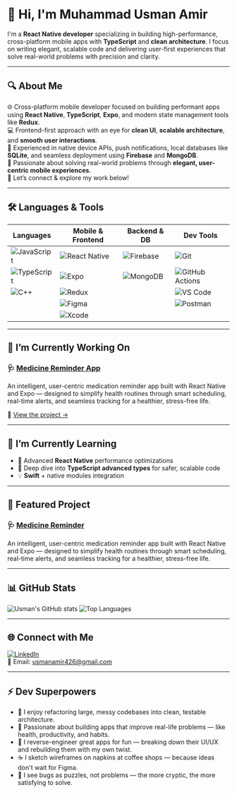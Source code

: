 # 👋 Hi, I'm Muhammad Usman Amir

I'm a **React Native developer** specializing in building high-performance, cross-platform mobile apps with **TypeScript** and **clean architecture**. I focus on writing elegant, scalable code and delivering user-first experiences that solve real-world problems with precision and clarity.

---

## 🔍 About Me

🌐 Cross-platform mobile developer focused on building performant apps using **React Native**, **TypeScript**, **Expo**, and modern state management tools like **Redux**.  
💻 Frontend-first approach with an eye for **clean UI**, **scalable architecture**, and **smooth user interactions**.  
📱 Experienced in native device APIs, push notifications, local databases like **SQLite**, and seamless deployment using **Firebase** and **MongoDB**.  
🚀 Passionate about solving real-world problems through **elegant, user-centric mobile experiences**.  
🔗 Let’s connect & explore my work below!

---

## 🛠 Languages & Tools


| Languages | Mobile & Frontend | Backend & DB | Dev Tools |
|----------|------------------|--------------|-----------|
| ![JavaScript](https://img.shields.io/badge/JavaScript-F7DF1E?style=for-the-badge&logo=javascript&logoColor=black) | ![React Native](https://img.shields.io/badge/React_Native-20232A?style=for-the-badge&logo=react&logoColor=61DAFB) | ![Firebase](https://img.shields.io/badge/Firebase-FFCA28?style=for-the-badge&logo=firebase&logoColor=black) | ![Git](https://img.shields.io/badge/Git-F05032?style=for-the-badge&logo=git&logoColor=white) |
| ![TypeScript](https://img.shields.io/badge/TypeScript-3178C6?style=for-the-badge&logo=typescript&logoColor=white) | ![Expo](https://img.shields.io/badge/Expo-000020?style=for-the-badge&logo=expo&logoColor=white) | ![MongoDB](https://img.shields.io/badge/MongoDB-47A248?style=for-the-badge&logo=mongodb&logoColor=white) | ![GitHub Actions](https://img.shields.io/badge/GitHub_Actions-2088FF?style=for-the-badge&logo=githubactions&logoColor=white) |
| ![C++](https://img.shields.io/badge/C++-00599C?style=for-the-badge&logo=c%2B%2B&logoColor=white) | ![Redux](https://img.shields.io/badge/Redux-764ABC?style=for-the-badge&logo=redux&logoColor=white) |  | ![VS Code](https://img.shields.io/badge/VS_Code-007ACC?style=for-the-badge&logo=visualstudiocode&logoColor=white) |
|  | ![Figma](https://img.shields.io/badge/Figma-F24E1E?style=for-the-badge&logo=figma&logoColor=white) |  | ![Postman](https://img.shields.io/badge/Postman-FF6C37?style=for-the-badge&logo=postman&logoColor=white) |
|  | ![Xcode](https://img.shields.io/badge/Xcode-1575F9?style=for-the-badge&logo=xcode&logoColor=white) |  |  |

---

## 🔭 I’m Currently Working On

### 🩺 [Medicine Reminder App](https://github.com/usman-amir8/Medicine-Reminder)
An intelligent, user-centric medication reminder app built with React Native and Expo — designed to simplify health routines through smart scheduling, real-time alerts, and seamless tracking for a healthier, stress-free life.

🔗 [View the project →](https://github.com/usman-amir8/Medicine-Reminder)

---

## 📘 I’m Currently Learning

- 📱 Advanced **React Native** performance optimizations  
- 🧠 Deep dive into **TypeScript advanced types** for safer, scalable code
- 💡 **Swift** + native modules integration

---

## 🚀 Featured Project

### 🩺 [Medicine Reminder](https://github.com/usman-amir8/Medicine-Reminder)

An intelligent, user-centric medication reminder app built with React Native and Expo — designed to simplify health routines through smart scheduling, real-time alerts, and seamless tracking for a healthier, stress-free life.

---

## 📊 GitHub Stats

![Usman's GitHub stats](https://github-readme-stats.vercel.app/api?username=usman-amir8&show_icons=true&theme=radical)
![Top Languages](https://github-readme-stats.vercel.app/api/top-langs/?username=usman-amir8&layout=compact&theme=radical)

---

## 🌐 Connect with Me

[![LinkedIn](https://img.shields.io/badge/LinkedIn-blue?style=flat-square&logo=linkedin)](http://www.linkedin.com/in/usman-amir-dev)  
📧 Email: [usmanamir426@gmail.com](mailto:usmanamir426@gmail.com)

---

## ⚡ Dev Superpowers

- 🧠 I enjoy refactoring large, messy codebases into clean, testable architecture.
- 🧪 Passionate about building apps that improve real-life problems — like health, productivity, and habits.
-  🧭 I reverse-engineer great apps for fun — breaking down their UI/UX and rebuilding them with my own twist.  
- ☕ I sketch wireframes on napkins at coffee shops — because ideas don't wait for Figma.  
- 🧩 I see bugs as puzzles, not problems — the more cryptic, the more satisfying to solve.
  
